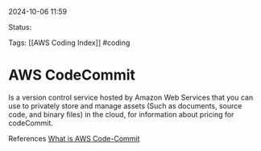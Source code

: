 2024-10-06 11:59

Status:

Tags:
[[AWS Coding Index]]
#coding
# AWS CodeCommit

Is a version control service hosted by Amazon Web Services that you can use to privately store and manage assets (Such as documents, source code, and binary files) in the cloud, for information about pricing for codeCommit.


References
[What is AWS Code-Commit](https://docs.aws.amazon.com/codecommit/latest/userguide/welcome.html)